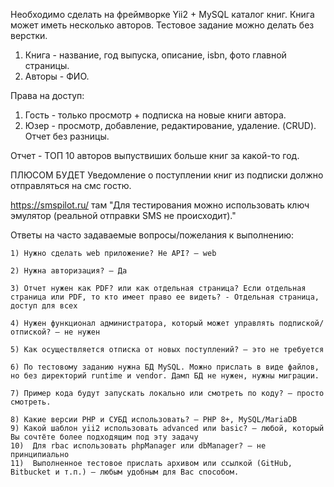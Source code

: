 Необходимо сделать на фреймворке Yii2 + MySQL каталог книг. Книга может иметь несколько авторов. Тестовое задание можно делать без верстки. 

1. Книга - название, год выпуска, описание, isbn, фото главной страницы.
2. Авторы - ФИО.

Права на доступ:
1. Гость - только просмотр + подписка на новые книги автора.
2. Юзер - просмотр, добавление, редактирование, удаление. (CRUD). Отчет без разницы.


Отчет - ТОП 10 авторов выпуствиших больше книг за какой-то год.

ПЛЮСОМ БУДЕТ
Уведомление о поступлении книг из подписки должно отправляться на смс гостю.

https://smspilot.ru/
там "Для тестирования можно использовать ключ эмулятор (реальной отправки SMS не происходит)."




Ответы на часто задаваемые вопросы/пожелания к выполнению:

    1) Нужно сделать web приложение? Не API? – web

    2) Нужна авторизация? – Да

    3) Отчет нужен как PDF? или как отдельная страница? Если отдельная страница или PDF, то кто имеет право ее видеть? - Отдельная страница, доступ для всех

    4) Нужен функционал администратора, который может управлять подпиской/отпиской? – не нужен

    5) Как осуществляется отписка от новых поступлений? – это не требуется

    6) По тестовому заданию нужна БД MySQL. Можно прислать в виде файлов, но без директорий runtime и vendor. Дамп БД не нужен, нужны миграции. 

    7) Пример кода будут запускать локально или смотреть по коду? – просто смотреть.  

    8) Какие версии PHP и СУБД использовать? – PHP 8+, MySQL/MariaDB
    9) Какой шаблон yii2 использовать advanced или basic? – любой, который Вы сочтёте более подходящим под эту задачу
    10)  Для rbac использовать phpManager или dbManager? – не принципиально 
    11)  Выполненное тестовое прислать архивом или ссылкой (GitHub, Bitbucket и т.п.) – любым удобным для Вас способом. 